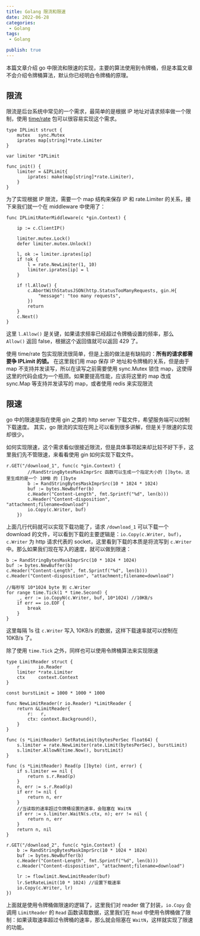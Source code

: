 ```yaml
---
title: Golang 限流和限速
date: 2022-06-28
categories:
 - Golang
tags:
 - Golang

publish: true
---
```



本篇文章介绍 go 中限流和限速的实现，主要的算法使用到令牌桶，但是本篇文章不会介绍令牌桶算法，默认你已经明白令牌桶的原理。

## 限流

限流是后台系统中常见的一个需求，最简单的是根据 IP 地址对请求频率做一个限制，使用 [time/rate](https://pkg.go.dev/golang.org/x/time/rate) 包可以很容易实现这个需求。

```golang
type IPLimit struct {
	mutex   sync.Mutex
	iprates map[string]*rate.Limiter
}

var limiter *IPLimit

func init() {
	limiter = &IPLimit{
		iprates: make(map[string]*rate.Limiter),
	}
}
```
为了实现根据 IP 限流，需要一个 map 结构来保存 IP 和 rate.Limiter 的关系，接下来我们就一个在 middleware 中使用了：

```golang
func IPLimitRaterMiddleware(c *gin.Context) {

	ip := c.ClientIP()
	
    limiter.mutex.Lock()
	defer limiter.mutex.Unlock()

	l, ok := limiter.iprates[ip]
	if !ok {
		l = rate.NewLimiter(1, 10)
		limiter.iprates[ip] = l
	}

	if !l.Allow() {
		c.AbortWithStatusJSON(http.StatusTooManyRequests, gin.H{
			"message": "too many requests",
		})
		return
	}
	c.Next()
}
```

这里 `l.Allow()` 是关键，如果请求频率已经超过令牌桶设置的频率，那么 `Allow()` 返回 false，根据这个返回值就可以返回 429 了。

使用 time/rate 包实现限流很简单，但是上面的做法是有缺陷的：**所有的请求都需要争 IPLimit 的锁。** 在这里我们用 map 保存 IP 地址和令牌桶的关系，但是由于 map 不支持并发读写，所以在读写之前需要使用 sync.Mutex 锁住 map，这使得这里的代码会成为一个瓶颈。如果要提高性能，应该将这里的 map 改成 sync.Map 等支持并发读写的 map，或者使用 redis 来实现限流



## 限速

go 中的限速是指在使用 gin 之类的 http server 下载文件，希望服务端可以控制下载速度。 其实，go 限流的实现在网上可以看到很多讲解，但是关于限速的实现却很少。

如何实现限速，这个需求看似很接近限流，但是具体事项起来却比较不好下手，这里我们先不管限速，来看看使用 gin 如何实现下载文件。

```golang
r.GET("/download_1", func(c *gin.Context) {
		//RandStringBytesMaskImprSrc 函数可以生成一个指定大小的 []byte，这里生成的是一个 10MB 的 []byte
		b := RandStringBytesMaskImprSrc(10 * 1024 * 1024)
		buf := bytes.NewBuffer(b)
		c.Header("Content-Length", fmt.Sprintf("%d", len(b)))
		c.Header("Content-disposition", "attachment;filename=download")
		io.Copy(c.Writer, buf)
	})
```
上面几行代码就可以实现下载功能了，请求 `/download_1` 可以下载一个 download 的文件，可以看到下载的主要逻辑是：`io.Copy(c.Writer, buf)`，`c.Writer` 为 http 请求代表的 socket，这里看到下载的本质是将流写到 `c.Writer` 中。那么如果我们现在写入的速度，就可以做到限速：

```golang
b := RandStringBytesMaskImprSrc(10 * 1024 * 1024)
buf := bytes.NewBuffer(b)
c.Header("Content-Length", fmt.Sprintf("%d", len(b)))
c.Header("Content-disposition", "attachment;filename=download")

//每秒写 10*1024 byte 到 c.Writer
for range time.Tick(1 * time.Second) {
	_, err := io.CopyN(c.Writer, buf, 10*1024) //10KB/s
	if err == io.EOF {
		break
	}
}
```
这里每隔 1s 往 `c.Writer` 写入 10KB/s 的数据，这样下载速率就可以控制在 10KB/s 了。


除了使用 `time.Tick` 之外，同样也可以使用令牌桶算法来实现限速

```golang
type LimitReader struct {
	r       io.Reader
	limiter *rate.Limiter
	ctx     context.Context
}

const burstLimit = 1000 * 1000 * 1000

func NewLimitReader(r io.Reader) *LimitReader {
	return &LimitReader{
		r:   r,
		ctx: context.Background(),
	}
}

func (s *LimitReader) SetRateLimit(bytesPerSec float64) {
	s.limiter = rate.NewLimiter(rate.Limit(bytesPerSec), burstLimit)
	s.limiter.AllowN(time.Now(), burstLimit)
}

func (s *LimitReader) Read(p []byte) (int, error) {
	if s.limiter == nil {
		return s.r.Read(p)
	}
	n, err := s.r.Read(p)
	if err != nil {
		return n, err
	}
	//当读取的速率超过令牌桶设置的速率，会阻塞在 WaitN 
	if err := s.limiter.WaitN(s.ctx, n); err != nil {
		return n, err
	}
	return n, nil
}
```

```golang
r.GET("/download_2", func(c *gin.Context) {
	b := RandStringBytesMaskImprSrc(10 * 1024 * 1024)
	buf := bytes.NewBuffer(b)
	c.Header("Content-Length", fmt.Sprintf("%d", len(b)))
	c.Header("Content-disposition", "attachment;filename=download")

	lr := flowlimit.NewLimitReader(buf)
	lr.SetRateLimit(10 * 1024) //设置下载速率
	io.Copy(c.Writer, lr)
})
```

上面就是使用令牌桶做限速的逻辑了，这里我们对 reader 做了封装，`io.Copy` 会调用 `LimitReader` 的 `Read` 函数读取数据，这里我们在 `Read` 中使用令牌桶做了限制：如果读取速率超过令牌桶的速率，那么就会阻塞在 `WaitN`，这样就实现了限速的功能。

